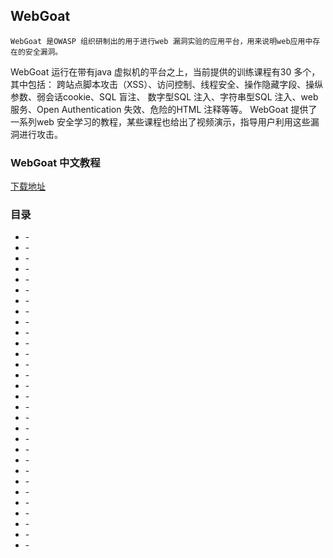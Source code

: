 ## WebGoat
    WebGoat 是OWASP 组织研制出的用于进行web 漏洞实验的应用平台，用来说明web应用中存在的安全漏洞。
WebGoat 运行在带有java 虚拟机的平台之上，当前提供的训练课程有30 多个，其中包括：
跨站点脚本攻击（XSS）、访问控制、线程安全、操作隐藏字段、操纵参数、弱会话cookie、SQL 盲注、
数字型SQL 注入、字符串型SQL 注入、web 服务、Open Authentication 失效、危险的HTML 注释等等。
WebGoat 提供了一系列web 安全学习的教程，某些课程也给出了视频演示，指导用户利用这些漏洞进行攻击。

### WebGoat 中文教程
[下载地址](http://www.owasp.org.cn/owasp-project/download/WebGoatv2.2.pdf/view)

### 目录
- []() - 
- []() -
- []() - 
- []() -
- []() - 
- []() -
- []() - 
- []() -
- []() - 
- []() -
- []() - 
- []() -
- []() - 
- []() -
- []() - 
- []() -
- []() - 
- []() -
- []() - 
- []() -
- []() - 
- []() -
- []() - 
- []() -
- []() - 
- []() -
- []() - 
- []() -
- []() - 
- []() -